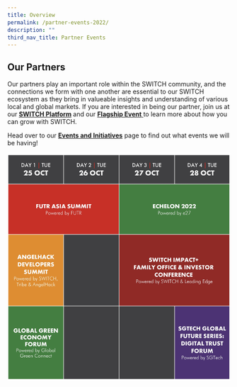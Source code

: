 ```yaml
---
title: Overview
permalink: /partner-events-2022/
description: ""
third_nav_title: Partner Events
---
```




## Our Partners 
Our partners play an important role within the SWITCH community, and the connections we form with one another are essential to our SWITCH ecosystem as they bring in valueable insights and understanding of various local and global markets. If you are interested in being our partner, join us at our [**SWITCH Platform**](https://community.switchsg.org/) and our [**Flagship Event** ](https://www.switchsg.org/flagship-2022)to learn more about how you can grow with SWITCH.

Head over to our [**Events and Initiatives**](https://www.switchsg.org/example-resource/events-and-initiatives/) page to find out what events we will be having!

![](/images/113E02CF-3DD2-46C6-BD93-9E6CA61DD5A3_1_201_a.jpeg)